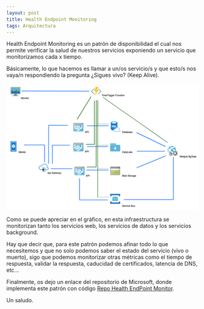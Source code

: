 ```yaml
---
layout: post
title: Health Endpoint Monitoring
tags: Arquitectura
---
```


Health Endpoint Monitoring es un patrón de disponibilidad el cual nos permite verificar la salud de nuestros servicios exponiendo un servicio que monitorizamos cada x tiempo.

Básicamente, lo que hacemos es llamar a un/os servicio/s y que esto/s nos vaya/n respondiendo la pregunta ¿Sigues vivo? (Keep Alive).

![health-endpoint-monitoring](/img/cloudpatterns/health-endpoint-monitoring.png "health-endpoint-monitoring")

Como se puede apreciar en el gráfico, en esta infraestructura se monitorizan tanto los servicios web, los servicios de datos y los servicios background.

Hay que decir que, para este patrón podemos afinar todo lo que necesitemos y que no solo podemos saber el estado del servicio (vivo o muerto), sigo que podemos monitorizar otras métricas como el tiempo de respuesta, validar la respuesta, caducidad de certificados, latencia de DNS, etc...

Finalmente, os dejo un enlace del repositorio de Microsoft, donde implementa este patrón con código [Repo Health EndPoint Monitor](https://github.com/mspnp/cloud-design-patterns/tree/master/health-endpoint-monitoring).

Un saludo.
